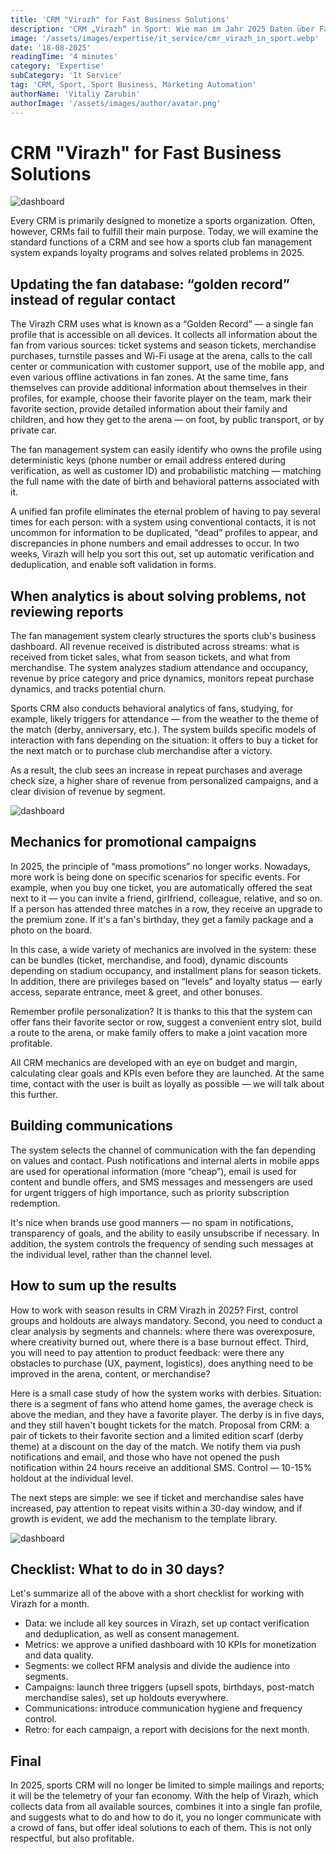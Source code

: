 ```yaml
---
title: 'CRM "Virazh" for Fast Business Solutions'
description: 'CRM „Virazh“ in Sport: Wie man im Jahr 2025 Daten über Fans zusammenführt, die Kommunikation personalisiert und die Einnahmen des Vereins steigert.'
image: '/assets/images/expertise/it_service/cmr_virazh_in_sport.webp'
date: '18-08-2025'
readingTime: '4 minutes'
category: 'Expertise'
subCategory: 'It Service'
tag: 'CRM, Sport, Sport Business, Marketing Automation'
authorName: 'Vitaliy Zarubin'
authorImage: '/assets/images/author/avatar.png'
---
```


# CRM "Virazh" for Fast Business Solutions

![dashboard](/assets/images/expertise/it_service/cmr_virazh_in_sport.webp)

Every CRM is primarily designed to monetize a sports organization. Often, however, CRMs fail to fulfill their main purpose. Today, we will examine the standard functions of a CRM and see how a sports club fan management system expands loyalty programs and solves related problems in 2025.

## Updating the fan database: “golden record” instead of regular contact

The Virazh CRM uses what is known as a “Golden Record” — a single fan profile that is accessible on all devices. It collects all information about the fan from various sources: ticket systems and season tickets, merchandise purchases, turnstile passes and Wi-Fi usage at the arena, calls to the call center or communication with customer support, use of the mobile app, and even various offline activations in fan zones. At the same time, fans themselves can provide additional information about themselves in their profiles, for example, choose their favorite player on the team, mark their favorite section, provide detailed information about their family and children, and how they get to the arena — on foot, by public transport, or by private car.

The fan management system can easily identify who owns the profile using deterministic keys (phone number or email address entered during verification, as well as customer ID) and probabilistic matching — matching the full name with the date of birth and behavioral patterns associated with it. 

A unified fan profile eliminates the eternal problem of having to pay several times for each person: with a system using conventional contacts, it is not uncommon for information to be duplicated, “dead” profiles to appear, and discrepancies in phone numbers and email addresses to occur. In two weeks, Virazh will help you sort this out, set up automatic verification and deduplication, and enable soft validation in forms. 

## When analytics is about solving problems, not reviewing reports

The fan management system clearly structures the sports club's business dashboard. All revenue received is distributed across streams: what is received from ticket sales, what from season tickets, and what from merchandise. The system analyzes stadium attendance and occupancy, revenue by price category and price dynamics, monitors repeat purchase dynamics, and tracks potential churn. 

Sports CRM also conducts behavioral analytics of fans, studying, for example, likely triggers for attendance — from the weather to the theme of the match (derby, anniversary, etc.). The system builds specific models of interaction with fans depending on the situation: it offers to buy a ticket for the next match or to purchase club merchandise after a victory. 

As a result, the club sees an increase in repeat purchases and average check size, a higher share of revenue from personalized campaigns, and a clear division of revenue by segment. 

![dashboard](/assets/images/expertise/it_service/cmr_virazh_in_sport_one.webp)

## Mechanics for promotional campaigns

In 2025, the principle of “mass promotions” no longer works. Nowadays, more work is being done on specific scenarios for specific events. For example, when you buy one ticket, you are automatically offered the seat next to it — you can invite a friend, girlfriend, colleague, relative, and so on. If a person has attended three matches in a row, they receive an upgrade to the premium zone. If it's a fan's birthday, they get a family package and a photo on the board.

In this case, a wide variety of mechanics are involved in the system: these can be bundles (ticket, merchandise, and food), dynamic discounts depending on stadium occupancy, and installment plans for season tickets. In addition, there are privileges based on “levels” and loyalty status — early access, separate entrance, meet & greet, and other bonuses. 

Remember profile personalization? It is thanks to this that the system can offer fans their favorite sector or row, suggest a convenient entry slot, build a route to the arena, or make family offers to make a joint vacation more profitable. 

All CRM mechanics are developed with an eye on budget and margin, calculating clear goals and KPIs even before they are launched. At the same time, contact with the user is built as loyally as possible — we will talk about this further. 

## Building communications

The system selects the channel of communication with the fan depending on values and contact. Push notifications and internal alerts in mobile apps are used for operational information (more “cheap”), email is used for content and bundle offers, and SMS messages and messengers are used for urgent triggers of high importance, such as priority subscription redemption. 

It's nice when brands use good manners — no spam in notifications, transparency of goals, and the ability to easily unsubscribe if necessary. In addition, the system controls the frequency of sending such messages at the individual level, rather than the channel level. 

## How to sum up the results

How to work with season results in CRM Virazh in 2025? First, control groups and holdouts are always mandatory. Second, you need to conduct a clear analysis by segments and channels: where there was overexposure, where creativity burned out, where there is a base burnout effect. Third, you will need to pay attention to product feedback: were there any obstacles to purchase (UX, payment, logistics), does anything need to be improved in the arena, content, or merchandise? 

Here is a small case study of how the system works with derbies. Situation: there is a segment of fans who attend home games, the average check is above the median, and they have a favorite player. The derby is in five days, and they still haven't bought tickets for the match. Proposal from CRM: a pair of tickets to their favorite section and a limited edition scarf (derby theme) at a discount on the day of the match. We notify them via push notifications and email, and those who have not opened the push notification within 24 hours receive an additional SMS. Control — 10-15% holdout at the individual level. 

The next steps are simple: we see if ticket and merchandise sales have increased, pay attention to repeat visits within a 30-day window, and if growth is evident, we add the mechanism to the template library. 

![dashboard](/assets/images/expertise/it_service/cmr_virazh_in_sport_two.webp)

## Checklist: What to do in 30 days?

Let's summarize all of the above with a short checklist for working with Virazh for a month. 

- Data: we include all key sources in Virazh, set up contact verification and deduplication, as well as consent management.
- Metrics: we approve a unified dashboard with 10 KPIs for monetization and data quality.
- Segments: we collect RFM analysis and divide the audience into segments.
- Campaigns: launch three triggers (upsell spots, birthdays, post-match merchandise sales), set up holdouts everywhere. 
- Communications: introduce communication hygiene and frequency control. 
- Retro: for each campaign, a report with decisions for the next month.


## Final

In 2025, sports CRM will no longer be limited to simple mailings and reports; it will be the telemetry of your fan economy. With the help of Virazh, which collects data from all available sources, combines it into a single fan profile, and suggests what to do and how to do it, you no longer communicate with a crowd of fans, but offer ideal solutions to each of them. This is not only respectful, but also profitable.
